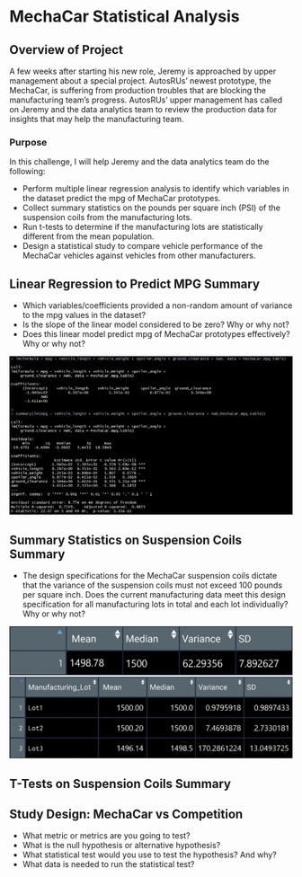 # MechaCar Statistical Analysis

## Overview of Project
A few weeks after starting his new role, Jeremy is approached by upper management about a special project. AutosRUs’ newest prototype, the MechaCar, is suffering from production troubles that are blocking the manufacturing team’s progress. AutosRUs’ upper management has called on Jeremy and the data analytics team to review the production data for insights that may help the manufacturing team.

### Purpose
In this challenge, I will help Jeremy and the data analytics team do the following:

- Perform multiple linear regression analysis to identify which variables in the dataset predict the mpg of MechaCar prototypes.
- Collect summary statistics on the pounds per square inch (PSI) of the suspension coils from the manufacturing lots.
- Run t-tests to determine if the manufacturing lots are statistically different from the mean population.
- Design a statistical study to compare vehicle performance of the MechaCar vehicles against vehicles from other manufacturers.

## Linear Regression to Predict MPG Summary
- Which variables/coefficients provided a non-random amount of variance to the mpg values in the dataset?
- Is the slope of the linear model considered to be zero? Why or why not?
- Does this linear model predict mpg of MechaCar prototypes effectively? Why or why not?

![1](https://github.com/jag28731/MechaCar-Statistical-Analysis/blob/main/Resources/Linear%20Regression.PNG)

## Summary Statistics on Suspension Coils Summary
- The design specifications for the MechaCar suspension coils dictate that the variance of the suspension coils must not exceed 100 pounds per square inch. Does the current manufacturing data meet this design specification for all manufacturing lots in total and each lot individually? Why or why not?

![2](https://github.com/jag28731/MechaCar-Statistical-Analysis/blob/main/Resources/Total%20Summary.PNG)
![3](https://github.com/jag28731/MechaCar-Statistical-Analysis/blob/main/Resources/Lot%20Summary.PNG)

## T-Tests on Suspension Coils Summary

## Study Design: MechaCar vs Competition
- What metric or metrics are you going to test?
- What is the null hypothesis or alternative hypothesis?
- What statistical test would you use to test the hypothesis? And why?
- What data is needed to run the statistical test?

